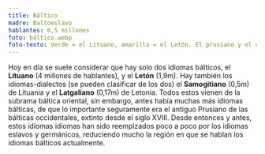 ```yaml
---
title: Báltico
madre: Baltoeslavo
hablantes: 6,5 millones
foto: báltico.webp
foto-texto: Verde = el Lituano, amarillo = el Letón. El prusiano y el curonio son lenguas bálticas extintas.
---
```


Hoy en día se suele considerar que hay solo dos idiomas bálticos, el **Lituano** (4 millones de hablantes), y el **Letón** (1,9m). Hay también los idiomas-dialectos (se pueden clasificar de los dos) el **Samogitiano** (0,5m) de Lituania y el **Latgaliano** (0,17m) de Letonia. Todos estos vienen de la subrama báltica oriental, sin embargo, antes había muchas más idiomas bálticas, de que lo importante seguramente era el antiguo Prusiano de las bálticas occidentales, extinto desde el siglo XVIII. Desde entonces y antes, estos idiomas idiomas han sido reemplzados poco a poco por los idiomas eslavos y germánicos, reduciendo mucho la región en que se hablan los idiomas bálticos actualmente.